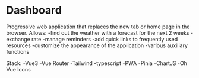 # Dashboard

Progressive web application that replaces the new tab or home page in the browser.
Allows:
-find out the weather with a forecast for the next 2 weeks
-exchange rate
-manage reminders
-add quick links to frequently used resources
-customize the appearance of the application
-various auxiliary functions

Stack:
-Vue3
-Vue Router
-Tailwind
-typescript
-PWA
-Pinia
-ChartJS
-Oh Vue Icons